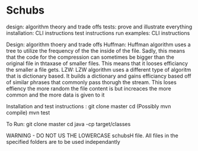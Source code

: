 # Schubs
design: algorithm theory and trade offs
tests: prove and illustrate everything
installation: CLI instructions
test instructions
run examples: CLI instructions

Design: algorithm thoery and trade offs
Huffman:
Huffman algorithm uses a tree to utilize the frequency of the the inside of the file. Sadly, this means that the code for the compression can sometimes be bigger than the original file in thtaxase of smaller files. This means that it looses efficiancy the smaller a file gets.
LZW:
LZW algorithm uses a different type of algoritm that is dictionary based. It builds a dictionary and gains efficiancy based off of similar phrases that commonly pass thorugh the stream. This loses effiency the more random the file content is but increaces the more common and the more data is given to it


Installation and test instructions :
git clone master
cd <file>
(Possibly mvn compile)
mvn test

To Run: 
git clone master
cd <file>
 java -cp target/classes <file name ie. SchubsH> <file locations or Glob>
 
WARNING - DO NOT US THE LOWERCASE schubsH file. All files in the specified folders are to be used independantly
